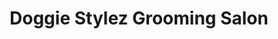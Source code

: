 ---
title: "Doggie Stylez Grooming Salon"
url: /roanoke/doggie-stylez-grooming-salon/
shop: pet grooming
---